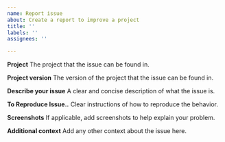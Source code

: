 ```yaml
---
name: Report issue
about: Create a report to improve a project
title: ''
labels: ''
assignees: ''

---
```


**Project**
The project that the issue can be found in.

**Project version**
The version of the project that the issue can be found in.

**Describe your issue**
A clear and concise description of what the issue is.

**To Reproduce Issue..**
Clear instructions of how to reproduce the behavior.

**Screenshots**
If applicable, add screenshots to help explain your problem.

**Additional context**
Add any other context about the issue here.

